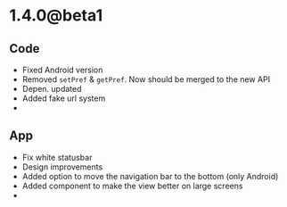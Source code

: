 # 1.4.0@beta1

## Code
- Fixed Android version
- Removed `setPref` & `getPref`. Now should be merged to the new API
- Depen. updated
- Added fake url system
- 

## App
- Fix white statusbar
- Design improvements
- Added option to move the navigation bar to the bottom (only Android)
- Added component to make the view better on large screens
- 